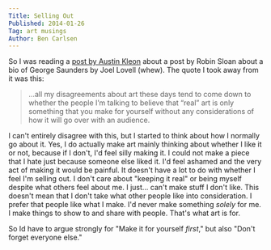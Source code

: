 ```yaml
---
Title: Selling Out
Published: 2014-01-26
Tag: art musings
Author: Ben Carlsen
---
```

So I was reading a [post by Austin Kleon](http://tumblr.austinkleon.com/post/40096976885) about a post by Robin Sloan about a bio of George Saunders by Joel Lovell (whew). The quote I took away from it was this:

>...all my disagreements about art these days tend to come down to whether the people I’m talking to believe that “real” art is only something that you make for yourself without any considerations of how it will go over with an audience.

I can't entirely disagree with this, but I started to think about how I normally go about it. Yes, I do actually make art mainly thinking about whether I like it or not, because if I don't, I'd feel silly making it. I could not make a piece that I hate just because someone else liked it. I'd feel ashamed and the very act of making it would be painful. It doesn't have a lot to do with whether I feel I'm selling out. I don't care about  "keeping it real" or being myself despite what others feel about me. I just... can't make stuff I don't like. This doesn't mean that I don't take what other people like into consideration. I prefer that people like what I make. I'd never make something *solely* for me. I make things to show to and share with people. That's what art is for.

So Id have to argue strongly for "Make it for yourself *first*," but also "Don't forget everyone else."
